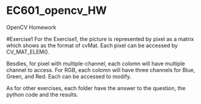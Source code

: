 # EC601_opencv_HW
OpenCV Homework

#Exercise1
For the Exercise1, the picture is represented by pixel as a matrix which shows as the format of cvMat. Each pixel can be accessed by CV_MAT_ELEM().

Besdies, for pixel with multiple-channel, each colomn will have multiple channel to access. For RGB, each colomn will have three channels for Blue, Green, and Red. Each can be accessed to modify.

As for other exercises, each folder have the answer to the question, the python code and the results. 
